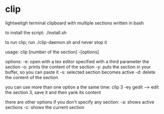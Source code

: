 # clip
lightweitgh terminal clipboard with multiple sections written in bash

to install the script:
./install.sh

to run clip;
run ./clip-daemon.sh and never stop it

usage:
clip [number of the section] -[options]

options:
-e: open with a tex editor specified with a third parameter the section
-o: prints the content of the section
-y: puts the section in your buffer, so you can paste it
-s: selected section becomes active
-d: delete the content of the section

you can use more than one option a the same time:
clip 3 -ey gedit --> edit the section 3, save it and then yank its content

there are other options if you don't specify any section:
-a: shows active sections
-c: shows the current section
